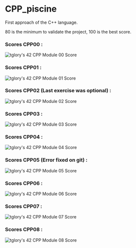 # CPP_piscine
First approach of the C++ language.

80 is the minimum to validate the project, 100 is the best score.

### Scores CPP00 :
![tglory's 42 CPP Module 00 Score](https://badge42.vercel.app/api/v2/cl1lnya4f000609mhs5b44u13/project/2446200)
### Scores CPP01 :
![tglory's 42 CPP Module 01 Score](https://badge42.vercel.app/api/v2/cl1lnya4f000609mhs5b44u13/project/2470655)
### Scores CPP02 (Last exercise was optional) :
![tglory's 42 CPP Module 02 Score](https://badge42.vercel.app/api/v2/cl1lnya4f000609mhs5b44u13/project/2471463)
### Scores CPP03 :
![tglory's 42 CPP Module 03 Score](https://badge42.vercel.app/api/v2/cl1lnya4f000609mhs5b44u13/project/2476628)
### Scores CPP04 :
![tglory's 42 CPP Module 04 Score](https://badge42.vercel.app/api/v2/cl1lnya4f000609mhs5b44u13/project/2479769)
### Scores CPP05 (Error fixed on git) :
![tglory's 42 CPP Module 05 Score](https://badge42.vercel.app/api/v2/cl1lnya4f000609mhs5b44u13/project/2482787)
### Scores CPP06 :
![tglory's 42 CPP Module 06 Score](https://badge42.vercel.app/api/v2/cl1lnya4f000609mhs5b44u13/project/2484728)
### Scores CPP07 :
![tglory's 42 CPP Module 07 Score](https://badge42.vercel.app/api/v2/cl1lnya4f000609mhs5b44u13/project/2485915)
### Scores CPP08 :
![tglory's 42 CPP Module 08 Score](https://badge42.vercel.app/api/v2/cl1lnya4f000609mhs5b44u13/project/2486383)
